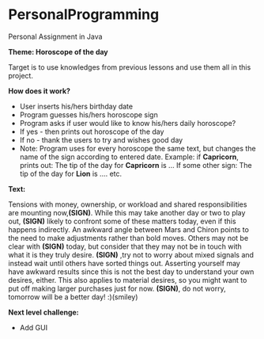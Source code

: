 # PersonalProgramming
Personal Assignment in Java

**Theme: Horoscope of the day** 

Target is to use knowledges from previous lessons and use them all in this project.

**How does it work?**
* User inserts his/hers birthday date
* Program guesses his/hers horoscope sign
* Program asks if user would like to know his/hers daily horoscope?
* If yes - then prints out horoscope of the day
* If no - thank the users to try and wishes good day
* Note: Program uses for every horoscope the same text, but changes the name of the sign according to entered date.
  Example: if **Capricorn**, prints out: The tip of the day for **Capricorn** is ...
  If some other sign: The tip of the day for **Lion** is .... etc.

**Text:**

Tensions with money, ownership, or workload and shared responsibilities are 
mounting now,**(SIGN)**. While this may take another day or two to play out, 
**(SIGN)** likely to confront some of these matters today, even if this happens 
indirectly. An awkward angle between Mars and Chiron points to the need to 
make adjustments rather than bold moves. Others may not be clear with **(SIGN)** 
today, but consider that they may not be in touch with what it is they truly 
desire. **(SIGN)** ,try not to worry about mixed signals and instead wait until others 
have sorted things out. Asserting yourself may have awkward results since 
this is not the best day to understand your own desires, either. This also 
applies to material desires, so you might want to put off making larger purchases
just for now. **(SIGN)**, do not worry, tomorrow will be a better day! :)(smiley)

**Next level challenge:**
* Add GUI


  
 
